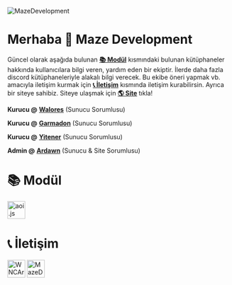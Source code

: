 ![MazeDevelopment](https://cdn.discordapp.com/attachments/1081943858230853632/1174348246458585098/20231115_170028.png?ex=65674408&is=6554cf08&hm=275cafb69bbd3d21b4ee0820d8b44721b191836685065636a8939553972d7eb3&)
# Merhaba 👋 Maze Development
Güncel olarak aşağıda bulunan **[📚 Modül](https://github.com/MazeDevelopments#-mod%C3%BCl)** kısmındaki bulunan kütüphaneler hakkında kullanıcılara bilgi veren, yardım eden bir ekiptir. İlerde daha fazla discord kütüphaneleriyle alakalı bilgi verecek. Bu ekibe öneri yapmak vb. amacıyla iletişim kurmak için **[📞 İletişim](https://github.com/MazeDevelopments#-i%CC%87leti%C5%9Fim)** kısmında iletişim kurabilirsin. Ayrıca bir siteye sahibiz. Siteye ulaşmak için **[🌎 Site](https://mazedev.vercel.app/)** tıkla!

**Kurucu @** **[Walores](https://github.com/walores)** (Sunucu Sorumlusu)

**Kurucu @** **[Garmadon](https://github.com/garmadondevs)** (Sunucu Sorumlusu)

**Kurucu @** **[Yitener](https://github.com/Yitener)** (Sunucu Sorumlusu)

**Admin @** **[Ardawn](https://github.com/ardawn9)** (Sunucu & Site Sorumlusu)

# 📚 Modül
<p align="left"> <a href="https://aoi.js.org/" target="_blank" rel="noreferrer"> <img src="https://media.discordapp.net/attachments/1058843428831629443/1063149432255811685/6C179234-C7D8-4CAB-9BED-57F8EDE46731.png?width=553&height=553" alt="aoi.js" width="40" height="40"/> </a> </p>

# 📞 İletişim
<p align="left">
<a href="https://discord.gg/codeshare" target="blank"><img align="center" src="https://www.svgrepo.com/show/353655/discord-icon.svg" alt="WNCArT5gk2" height="40" width="40" /></a>
<a href="https://www.youtube.com/@MazeDevelopment_" target="blank"><img align="center" src="https://www.svgrepo.com/show/475700/youtube-color.svg" alt="MazeDevelopment_" height="40" width="40" /></a>
</p>
